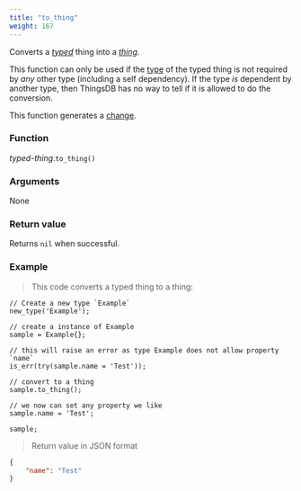 ```yaml
---
title: "to_thing"
weight: 167
---
```


Converts a *[typed](../../typed)* thing into a *[thing](../../thing)*.

This function can only be used if the [type](../../../overview/type) of the typed thing is not required by *any* other type (including a self dependency). If the type *is* dependent by another type, then ThingsDB has no way to tell if it is allowed to do the conversion.

This function generates a [change](../../../overview/changes).

### Function

*typed-thing*.`to_thing()`

### Arguments

None

### Return value

Returns `nil` when successful.

### Example

> This code converts a typed thing to a thing:

```thingsdb,json_response
// Create a new type `Example`
new_type('Example');

// create a instance of Example
sample = Example{};

// this will raise an error as type Example does not allow property `name`
is_err(try(sample.name = 'Test'));

// convert to a thing
sample.to_thing();

// we now can set any property we like
sample.name = 'Test';

sample;
```

> Return value in JSON format

```json
{
    "name": "Test"
}
```
